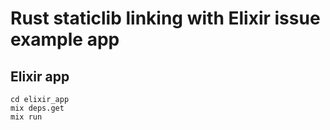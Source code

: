 # Rust staticlib linking with Elixir issue example app

## Elixir app

```
cd elixir_app
mix deps.get
mix run
```
